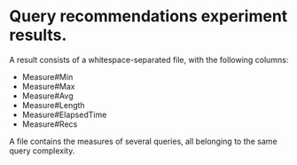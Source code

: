 # Query recommendations experiment results.

A result consists of a whitespace-separated file, with the following columns:

- Measure#Min
- Measure#Max
- Measure#Avg
- Measure#Length
- Measure#ElapsedTime
- Measure#Recs

A file contains the measures of several queries, all belonging to the same query complexity.
